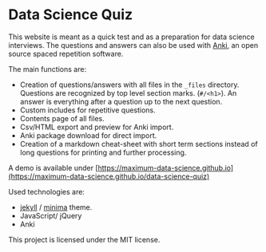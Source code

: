 # Data Science Quiz

This website is meant as a quick test and as a preparation for data science interviews. The questions and answers can also be used with [Anki](https://ankiweb.net), an open source spaced repetition software.

The main functions are:
- Creation of questions/answers with all files in the `_files` directory. Questions are recognized by top level section marks. (`#/<h1>`). An answer is everything after a question up to the next question.
- Custom includes for repetitive questions.
- Contents page of all files.
- Csv/HTML export and preview for Anki import.
- Anki package download for direct import.
- Creation of a markdown cheat-sheet with short term sections instead of long questions for printing and further processing.

A demo is available under [https://maximum-data-science.github.io](https://maximum-data-science.github.io/data-science-quiz)

Used technologies are:
- [jekyll](https://github.com/jekyll/jekyll) / [minima](https://github.com/jekyll/minima) theme.
- JavaScript/ jQuery
- Anki

This project is licensed under the MIT license.

